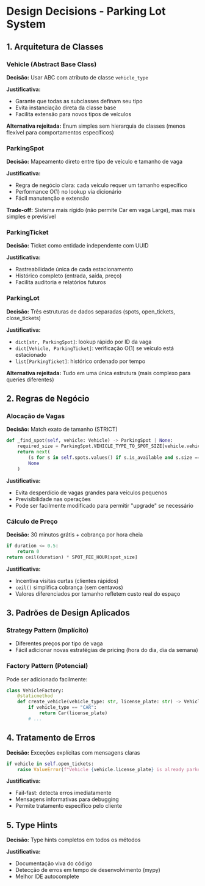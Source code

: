 # Design Decisions - Parking Lot System

## 1. Arquitetura de Classes

### Vehicle (Abstract Base Class)
**Decisão:** Usar ABC com atributo de classe `vehicle_type`

**Justificativa:**
- Garante que todas as subclasses definam seu tipo
- Evita instanciação direta da classe base
- Facilita extensão para novos tipos de veículos

**Alternativa rejeitada:** Enum simples sem hierarquia de classes (menos flexível para comportamentos específicos)

### ParkingSpot
**Decisão:** Mapeamento direto entre tipo de veículo e tamanho de vaga

**Justificativa:**
- Regra de negócio clara: cada veículo requer um tamanho específico
- Performance O(1) no lookup via dicionário
- Fácil manutenção e extensão

**Trade-off:** Sistema mais rígido (não permite Car em vaga Large), mas mais simples e previsível

### ParkingTicket
**Decisão:** Ticket como entidade independente com UUID

**Justificativa:**
- Rastreabilidade única de cada estacionamento
- Histórico completo (entrada, saída, preço)
- Facilita auditoria e relatórios futuros

### ParkingLot
**Decisão:** Três estruturas de dados separadas (spots, open_tickets, close_tickets)

**Justificativa:**
- `dict[str, ParkingSpot]`: lookup rápido por ID da vaga
- `dict[Vehicle, ParkingTicket]`: verificação O(1) se veículo está estacionado
- `list[ParkingTicket]`: histórico ordenado por tempo

**Alternativa rejeitada:** Tudo em uma única estrutura (mais complexo para queries diferentes)

## 2. Regras de Negócio

### Alocação de Vagas
**Decisão:** Match exato de tamanho (STRICT)

```python
def _find_spot(self, vehicle: Vehicle) -> ParkingSpot | None:
    required_size = ParkingSpot.VEHICLE_TYPE_TO_SPOT_SIZE[vehicle.vehicle_type]
    return next(
        (s for s in self.spots.values() if s.is_available and s.size == required_size),
        None
    )
```

**Justificativa:**
- Evita desperdício de vagas grandes para veículos pequenos
- Previsibilidade nas operações
- Pode ser facilmente modificado para permitir "upgrade" se necessário

### Cálculo de Preço
**Decisão:** 30 minutos grátis + cobrança por hora cheia

```python
if duration <= 0.5:
    return 0
return ceil(duration) * SPOT_FEE_HOUR[spot_size]
```

**Justificativa:**
- Incentiva visitas curtas (clientes rápidos)
- `ceil()` simplifica cobrança (sem centavos)
- Valores diferenciados por tamanho refletem custo real do espaço

## 3. Padrões de Design Aplicados

### Strategy Pattern (Implícito)
- Diferentes preços por tipo de vaga
- Fácil adicionar novas estratégias de pricing (hora do dia, dia da semana)

### Factory Pattern (Potencial)
Pode ser adicionado facilmente:
```python
class VehicleFactory:
    @staticmethod
    def create_vehicle(vehicle_type: str, license_plate: str) -> Vehicle:
        if vehicle_type == "CAR":
            return Car(license_plate)
        # ...
```

## 4. Tratamento de Erros

**Decisão:** Exceções explícitas com mensagens claras

```python
if vehicle in self.open_tickets:
    raise ValueError(f"Vehicle {vehicle.license_plate} is already parked")
```

**Justificativa:**
- Fail-fast: detecta erros imediatamente
- Mensagens informativas para debugging
- Permite tratamento específico pelo cliente

## 5. Type Hints

**Decisão:** Type hints completos em todos os métodos

**Justificativa:**
- Documentação viva do código
- Detecção de erros em tempo de desenvolvimento (mypy)
- Melhor IDE autocomplete